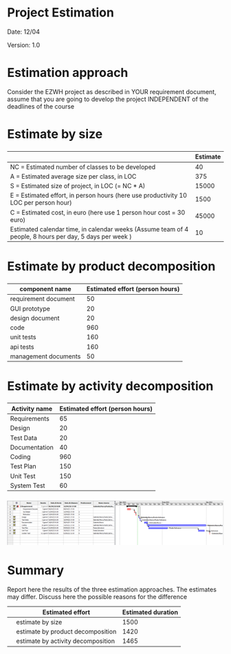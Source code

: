 # Project Estimation  
Date: 12/04

Version: 1.0


# Estimation approach
Consider the EZWH  project as described in YOUR requirement document, assume that you are going to develop the project INDEPENDENT of the deadlines of the course
# Estimate by size
### 
|             | Estimate                        |             
| ----------- | ------------------------------- |  
| NC =  Estimated number of classes to be developed   |        40         |             
|  A = Estimated average size per class, in LOC       |           375              | 
| S = Estimated size of project, in LOC (= NC * A) | 15000 |
| E = Estimated effort, in person hours (here use productivity 10 LOC per person hour)  |  1500 |                      
| C = Estimated cost, in euro (here use 1 person hour cost = 30 euro) | 45000 | 
| Estimated calendar time, in calendar weeks (Assume team of 4 people, 8 hours per day, 5 days per week ) | 10 |               

# Estimate by product decomposition
### 
|         component name    | Estimated effort (person hours)   |             
| ----------- | ------------------------------- | 
|requirement document    | 50 |
| GUI prototype | 20 |
|design document | 20 |
|code | 960 |
| unit tests | 160 |
| api tests |160 |
| management documents  | 50 |



# Estimate by activity decomposition
### 
|         Activity name    | Estimated effort (person hours)   |             
| ----------- | ------------------------------- | 
| Requirements | 65 |
| Design | 20 |
| Test Data | 20 |
| Documentation | 40 |
|Coding | 960 |
| Test Plan | 150 |
| Unit Test | 150 |
| System Test | 60 |

###
![Gantt](Gantt.png)

# Summary

Report here the results of the three estimation approaches. The  estimates may differ. Discuss here the possible reasons for the difference

|             | Estimated effort                        |   Estimated duration |          
| ----------- | ------------------------------- | ---------------|
|| estimate by size |1500|
|| estimate by product decomposition |1420 |
|| estimate by activity decomposition |1465|





